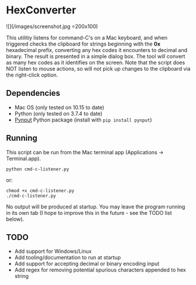 # HexConverter

![](/images/screenshot.jpg =200x100)  

This utilitiy listens for command-C's on a Mac keyboard, and when triggered checks the clipboard
for strings beginning with the **0x** hexadecimal prefix, converting any hex codes
it encounters to decimal and binary. The result is presented in a simple dialog box. 
The tool will convert as many hex codes as it identifies on the screen.
Note that the script does NOT listen to mouse actions, so will not pick up changes
to the clipboard via the right-click option. 

## Dependencies

* Mac OS (only tested on 10.15 to date)
* Python (only tested on 3.7.4 to date)
* [Pynput](https://pypi.org/project/pynput/) Python package (install with `pip install pynput`)

## Running

This script can be run from the Mac terminal app (Applications -> Terminal.app).

```
python cmd-c-listener.py
```

or:

```
chmod +x cmd-c-listener.py
./cmd-c-listener.py 
```

No output will be produced at startup. You may leave the program running
in its own tab (I hope to improve this in the future - see the TODO list below). 

## TODO

* Add support for Windows/Linux
* Add tooling/documentation to run at startup
* Add support for accepting decimal or binary encoding input  
* Add regex for removing potential spurious characters appended to hex string

